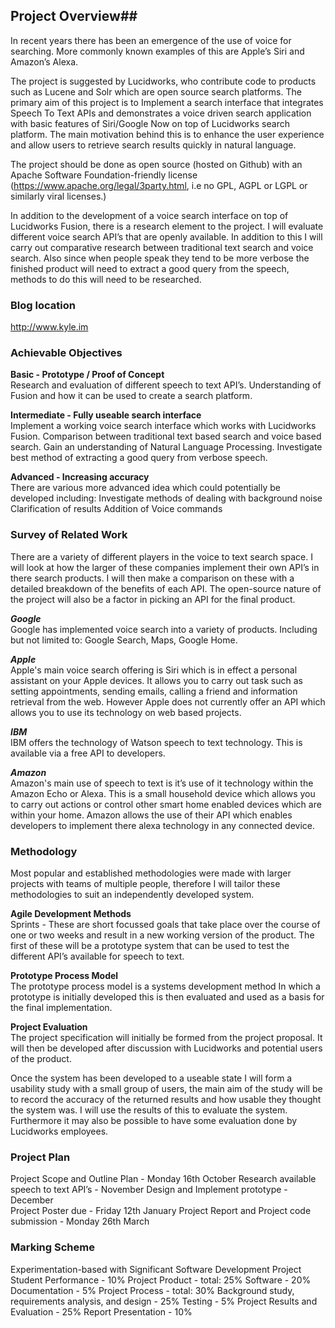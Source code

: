 ## Project Overview##


In recent years there has been an emergence of the use of voice for searching. More commonly known examples of this are Apple’s Siri and Amazon’s Alexa.

The project is suggested by Lucidworks, who contribute code to products such as Lucene and Solr which are open source search platforms. The primary aim of this project is to Implement a search interface that integrates Speech To Text APIs and demonstrates a voice driven search application with basic features of Siri/Google Now on top of Lucidworks search platform. The main motivation behind this is to enhance the user experience and allow users to retrieve search results quickly in natural language.

The project should be done as open source (hosted on Github) with an Apache Software Foundation-friendly license (https://www.apache.org/legal/3party.html, i.e no GPL, AGPL or LGPL or similarly viral licenses.) 

In addition to the development of a voice search interface on top of Lucidworks Fusion, there is a research element to the project. I will evaluate different voice search API’s that are openly available. In addition to this I will carry out comparative research between traditional text search and voice search. Also since when people speak they tend to be more verbose the finished product will need to extract a good query from the speech, methods to do this will need to be researched.

### Blog location
http://www.kyle.im 

### Achievable Objectives
**Basic - Prototype / Proof of Concept**  
Research and evaluation of different speech to text API’s.
Understanding of Fusion and how it can be used to create a search platform.


**Intermediate - Fully useable search interface**  
Implement a working voice search interface which works with Lucidworks Fusion.
Comparison between traditional text based search and voice based search.
Gain an understanding of Natural Language Processing.
Investigate best method of extracting a good query from verbose speech.
                

**Advanced - Increasing accuracy**  
There are various more advanced idea which could potentially be developed including:
Investigate methods of dealing with background noise
Clarification of results
Addition of Voice commands

### Survey of Related Work
There are a variety of different players in the voice to text search space. I will look at how the larger of these companies implement their own API’s in there search products. I will then make a comparison on these with a detailed breakdown of the benefits of each API. The open-source nature of the project will also be a factor in picking an API for the final product.

***Google***  
Google has implemented voice search into a variety of products. Including but not limited to: Google Search, Maps, Google Home.

***Apple***  
Apple's main voice search offering is Siri which is in effect a personal assistant on your Apple devices. It allows you to carry out task such as setting appointments, sending emails, calling a friend and information retrieval from the web. However Apple does not currently offer an API which allows you to use its technology on web based projects.

***IBM***  
IBM offers the technology of Watson speech to text technology. This is available via a free API to developers. 

***Amazon***  
Amazon's main use of speech to text is it’s use of it technology within the Amazon Echo or Alexa. This is a small household device which allows you to carry out actions or control other smart home enabled devices which are within your home. Amazon allows the use of their API which enables developers to implement there alexa technology in any connected device.

### Methodology
Most popular and established methodologies were made with larger projects with teams of multiple people, therefore I will tailor these methodologies to suit an independently developed system.

**Agile Development Methods**  
Sprints - These are short focussed goals that take place over the course of one or two weeks and result in a new working version of the product. The first of these will be a prototype system that can be used to test the different API’s available for speech to text.

**Prototype Process Model**  
The prototype process model is a systems development method In which a prototype is initially developed this is then evaluated and used as a basis for the final implementation. 

**Project Evaluation**  
The project specification will initially be formed from the project proposal. It will then be developed after discussion with Lucidworks and potential users of the product.

Once the system has been developed to a useable state I will form a usability study with a small group of users, the main aim of the study will be to record the accuracy of the returned results and how usable they thought the system was. I will use the results of this to evaluate the system. Furthermore it may also be possible to have some evaluation done by Lucidworks employees.
### Project Plan
Project Scope and Outline Plan - Monday 16th October
Research available speech to text API’s - November 
Design and Implement prototype - December  
Project Poster due - Friday 12th January
Project Report and Project code submission - Monday 26th March 
### Marking Scheme
Experimentation-based with Significant Software Development Project
Student Performance - 10% 
Project Product - total: 25% 
Software - 20%
Documentation - 5% 
Project Process - total: 30% 
Background study, requirements analysis, and design - 25% 
Testing - 5% 
Project Results and Evaluation - 25% 
Report Presentation - 10%
